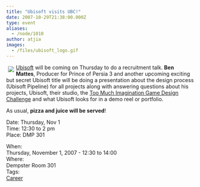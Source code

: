 ```yaml
---
title: "Ubisoft visits UBC!"
date: 2007-10-29T21:38:00.000Z
type: event
aliases:
  - /node/1010
author: atjia
images:
  - /files/ubisoft_logo.gif
---
```


<div class="field field-name-body field-type-text-with-summary field-label-hidden"><div class="field-items"><div class="field-item even"><p><img src="/files/ubisoft_logo.gif" vspace="5" hspace="5" align="left"><a href="https://www.ubi.com/ENCA/default.aspx">Ubisoft</a> will be coming on Thursday to do a recruitment talk.  <strong>Ben Mattes</strong>, Producer for Prince of Persia 3 and another upcoming exciting but secret Ubisoft title will be doing a presentation about the design process (Ubisoft Pipeline) for all projects along with answering questions about his projects, Ubisoft, their studio, the <a href="http://www.toomuchimagination.ca/">Too Much Imagination Game Design Challenge</a> and what Ubisoft looks for in a demo reel or portfolio.</p>
<p>As usual, <strong>pizza and juice will be served</strong>!</p>
<p>Date: Thursday, Nov 1<br>
Time: 12:30 to 2 pm<br>
Place: DMP 301</p>
</div></div></div><div class="field field-name-field-dates field-type-datetime field-label-above"><div class="field-label">When:&#xA0;</div><div class="field-items"><div class="field-item even"><span class="date-display-single">Thursday, November 1, 2007 - <span class="date-display-range"><span class="date-display-start">12:30</span> to <span class="date-display-end">14:00</span></span></span></div></div></div><div class="field field-name-field-location field-type-text field-label-above"><div class="field-label">Where:&#xA0;</div><div class="field-items"><div class="field-item even">Dempster Room 301</div></div></div>    <footer>
    <div class="field field-name-field-tags field-type-taxonomy-term-reference field-label-above"><div class="field-label">Tags:&#xA0;</div><div class="field-items"><div class="field-item even"><a href="/career">Career</a></div></div></div>      </footer>